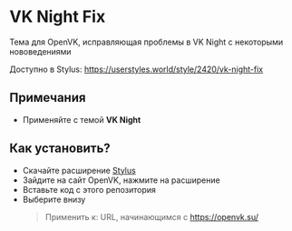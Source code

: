 # VK Night Fix 
Тема для OpenVK, исправляющая проблемы в VK Night с некоторыми нововедениями

Доступно в Stylus: https://userstyles.world/style/2420/vk-night-fix
## Примечания
- Применяйте с темой **VK Night**
## Как установить?
- Скачайте расширение [Stylus](https://github.com/openstyles/stylus)
- Зайдите на сайт OpenVK, нажмите на расширение
- Вставьте код с этого репозитория
- Выберите внизу 
  > Применить к: URL, начинающимся с https://openvk.su/
